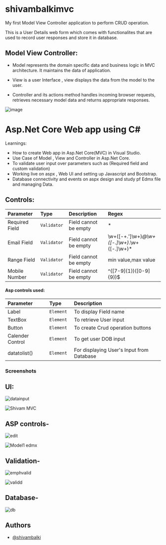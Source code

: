 # shivambalkimvc
My first Model View Controller application to perform CRUD operation.

This is a User Details web form which comes with functionalites that are used to record user responses and store it in database.


## Model View Controller:
- Model represents the domain specific data and business logic in MVC architecture. It maintains the data of application.
	
- View is a user Interface , view displays the data from the model to the user.
	
- Controller and its actions method handles incoming browser requests, retrieves necessary model data and returns appropriate responses.
 
![image](https://user-images.githubusercontent.com/78531352/150920837-8b1b26fb-9011-47c3-b0be-86c198d9cd75.png)



# Asp.Net Core Web app using C#

Learnings:
 - How to create Web app  in Asp.Net Core(MVC) in Visual Studio.
 - Use Case of Model , View and Controller in Asp.Net Core.
 - To validate user input over parameters such as (Required field and custom validation)
 - Working live on aspx , Web UI and setting up Javascript and Bootstrap.
 - Database connectivity and events on aspx design and study pf Edmx file and managing Data.


## Controls:




| Parameter | Type     | Description                | Regex|
| :-------- | :------- | :------------------------- | :-------------|
| Required Field | `Validator ` | Field cannot be empty|*
| Email Field | `Validator ` | Field cannot be empty|\w+([-+.']\w+)*@\w+([-.]\w+)*\.\w+([-.]\w+)*
| Range Field | `Validator ` | Field cannot be empty| min value,max value
| Mobile Number | `Validator ` | Field cannot be empty| ^([7-9]{1})([0-9]{9})$

#### Asp controls used:

| Parameter | Type     | Description                |
| :-------- | :------- | :------------------------- |
| Label | `Element ` | To display Field name
| TextBox | `Element ` | To retrieve User input
| Button| `Element ` | To create Crud operation buttons
| Calender Control | `Element ` | To get user DOB input
| datatolist()| `Element ` | For displaying User's Input from Database





### Screenshots
## UI:
![datainput](https://user-images.githubusercontent.com/78531352/150919150-0c391981-877b-4bc8-a79b-1304b46abd40.PNG)

![Shivam MVC](https://user-images.githubusercontent.com/78531352/150919193-3e82a9ef-b9bb-40d3-844e-e08cefa78f2f.png)


## ASP controls-

![edit](https://user-images.githubusercontent.com/78531352/150919175-bdf5ab30-7c7d-4900-aff8-cff5ad727fb6.PNG)

![Model1 edmx](https://user-images.githubusercontent.com/78531352/150919181-1e7a032f-be15-4e88-835e-ca217a7bc021.png)

## Validation-

![emphvalid](https://user-images.githubusercontent.com/78531352/150920350-f80bd3a7-f8ea-4a6b-b1e0-3610b1e447e8.png)

![validd](https://user-images.githubusercontent.com/78531352/150920374-46335344-f15c-4931-9b37-265b48c7cc4a.png)



## Database-
![db](https://user-images.githubusercontent.com/78531352/150919169-aa8e5abd-da51-4ef5-8796-7a847a4b6d02.png)


## Authors

- [@shivambalki](https://www.github.com/shivambalki)

